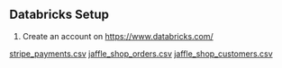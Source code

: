 ## Databricks Setup

1. Create an account on https://www.databricks.com/


[stripe_payments.csv](https://github.com/user-attachments/files/22522303/stripe_payments.csv)
[jaffle_shop_orders.csv](https://github.com/user-attachments/files/22522310/jaffle_shop_orders.csv)
[jaffle_shop_customers.csv](https://github.com/user-attachments/files/22522313/jaffle_shop_customers.csv)
